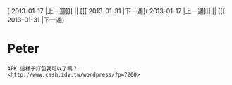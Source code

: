 [ 2013-01-17 |上一週]]] || [[[ 2013-01-31 |下一週]( 2013-01-17 |上一週]]] || [[[ 2013-01-31 |下一週)



# Peter

    APK 這樣子打包就可以了嗎？
    <http://www.cash.idv.tw/wordpress/?p=7200>  
